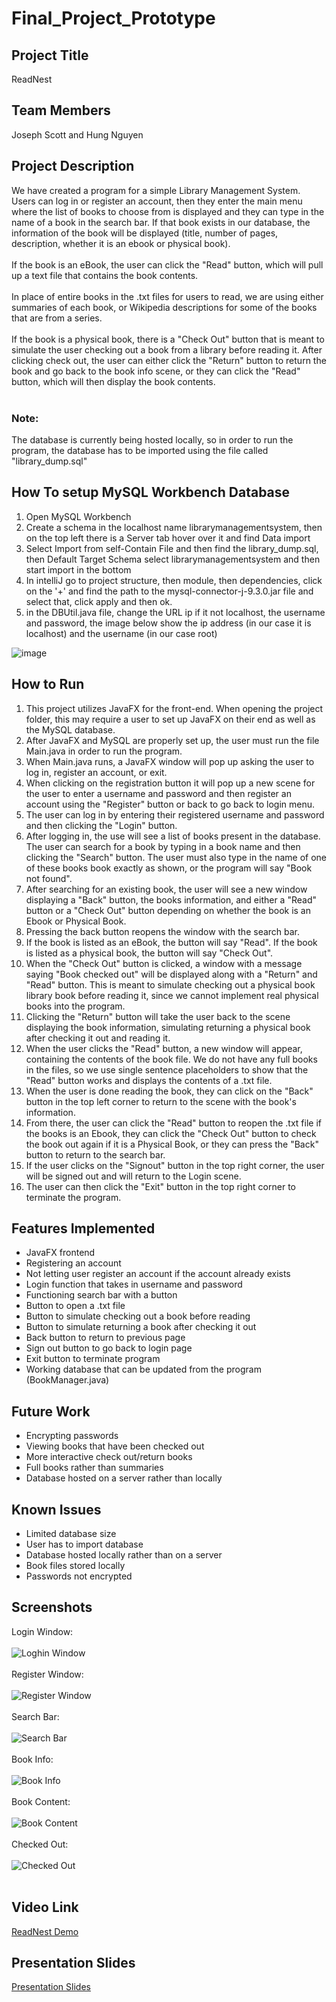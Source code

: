 # Final_Project_Prototype
## Project Title
ReadNest

## Team Members
Joseph Scott and Hung Nguyen

## Project Description
We have created a program for a simple Library Management System. Users can log in or register an account, then they enter the main menu where the list of books to choose from is displayed and they can type in the name of a book in the search bar. If that book exists in our database, the information of the book will be displayed (title, number of pages, description, whether it is an ebook or physical book).<br><br>
If the book is an eBook, the user can click the "Read" button, which will pull up a text file that contains the book contents.<br><br>
In place of entire books in the .txt files for users to read, we are using either summaries of each book, or Wikipedia descriptions for some of the books that are from a series.<br><br>
If the book is a physical book, there is a "Check Out" button that is meant to simulate the user checking out a book from a library before reading it. 
After clicking check out, the user can either click the "Return" button to return the book and go back to the book info scene, or they can click the "Read" button, which will then display the book contents. <br><br>
### Note:
The database is currently being hosted locally, so in order to run the program, the database has to be imported using the file called "library_dump.sql"


## How To setup MySQL Workbench Database
1. Open MySQL Workbench
2. Create a schema in the localhost name librarymanagementsystem, then on the top left there is a Server tab hover over it and find Data import
3. Select Import from self-Contain File and then find the library_dump.sql, then Default Target Schema select librarymanagementsystem and then start import in the bottom
4. In intelliJ go to project structure, then module, then dependencies, click on the '+' and find the path to the mysql-connector-j-9.3.0.jar file and select that, click apply and then ok.
5. in the DBUtil.java file, change the URL ip if it not localhost, the username and password, the image below show the ip address (in our case it is localhost) and the username (in our case root)

![image](https://github.com/user-attachments/assets/4f2adc6b-6397-463d-a117-b2571775e527)

## How to Run
1. This project utilizes JavaFX for the front-end. When opening the project folder, this may require a user to set up JavaFX on their end as well as the MySQL database.
2. After JavaFX and MySQL are properly set up, the user must run the file Main.java in order to run the program.
3. When Main.java runs, a JavaFX window will pop up asking the user to log in, register an account, or exit.
4. When clicking on the registration button it will pop up a new scene for the user to enter a username and password and then register an account using the "Register" button or back to go back to login menu.
5. The user can log in by entering their registered username and password and then clicking the "Login" button. 
4. After logging in, the use will see a list of books present in the database. The user can search for a book by typing in a book name and then clicking the "Search" button. The user must also type in the name of one of these books book exactly as shown, or the program will say "Book not found".
5. After searching for an existing book, the user will see a new window displaying a "Back" button, the books information, and either a "Read" button or a "Check Out" button depending on whether the book is an Ebook or Physical Book.
6. Pressing the back button reopens the window with the search bar.
7. If the book is listed as an eBook, the button will say "Read". If the book is listed as a physical book, the button will say "Check Out".
8. When the "Check Out" button is clicked, a window with a message saying "Book checked out" will be displayed along with a "Return" and "Read" button. This is meant to simulate checking out a physical book library book before reading it, since we cannot implement real physical books into the program.
9. Clicking the "Return" button will take the user back to the scene displaying the book information, simulating returning a physical book after checking it out and reading it.
10. When the user clicks the "Read" button, a new window will appear, containing the contents of the book file. We do not have any full books in the files, so we use single sentence placeholders to show that the "Read" button works and displays the contents of a .txt file.
11. When the user is done reading the book, they can click on the "Back" button in the top left corner to return to the scene with the book's information.
13. From there, the user can click the "Read" button to reopen the .txt file if the books is an Ebook, they can click the "Check Out" button to check the book out again if it is a Physical Book, or they can press the "Back" button to return to the search bar.
14. If the user clicks on the "Signout" button in the top right corner, the user will be signed out and will return to the Login scene.
15. The user can then click the "Exit" button in the top right corner to terminate the program.


## Features Implemented
* JavaFX frontend
* Registering an account
* Not letting user register an account if the account already exists
* Login function that takes in username and password
* Functioning search bar with a button
* Button to open a .txt file
* Button to simulate checking out a book before reading
* Button to simulate returning a book after checking it out
* Back button to return to previous page
* Sign out button to go back to login page
* Exit button to terminate program
* Working database that can be updated from the program (BookManager.java)

## Future Work
* Encrypting passwords
* Viewing books that have been checked out
* More interactive check out/return books
* Full books rather than summaries
* Database hosted on a server rather than locally

## Known Issues
* Limited database size
* User has to import database
* Database hosted locally rather than on a server
* Book files stored locally 
* Passwords not encrypted

## Screenshots
Login Window: <br><br>
![Loghin Window](https://github.com/user-attachments/assets/676669f7-35ee-4792-86c8-dde831be4b74) <br><br>
Register Window: <br><br>
![Register Window](https://github.com/user-attachments/assets/4764b0b6-c080-4c8f-9421-71e110ccf729) <br><br>
Search Bar: <br><br>
![Search Bar](https://github.com/user-attachments/assets/1b1bd272-dc8a-449b-8f3f-799f49d914cc)<br><br>
Book Info: <br><br>
![Book Info](https://github.com/user-attachments/assets/1775f544-ab67-4f82-962a-ea7becd2f228)<br><br>
Book Content: <br><br>
![Book Content](https://github.com/user-attachments/assets/f138eac0-6398-4498-8147-634509a7f443)<br><br>
Checked Out: <br><br>
![Checked Out](https://github.com/user-attachments/assets/23e58d99-37ae-4086-9453-7557557b7227)<br><br>

## Video Link
[ReadNest Demo](https://drive.google.com/file/d/1HifOhbD4VNErRJWTX9nLWCkmZcG9tcwG/view?usp=sharing)

## Presentation Slides
[Presentation Slides](https://docs.google.com/presentation/d/1PyiXEKkdMlJtVLLLZpmlGUGzutaxkC08/edit?usp=sharing&ouid=107644666725365871856&rtpof=true&sd=true)

